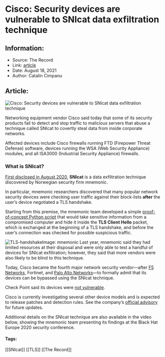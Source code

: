 # Cisco: Security devices are vulnerable to SNIcat data exfiltration technique
### 

## Information:
+ Source: The Record
+ Link: [article](https://therecord.media/cisco-security-devices-are-vulnerable-to-snicat-data-exfiltration-technique/)
+ Date: August 18, 2021
+ Author: Catalin Cimpanu


## Article:
![Cisco: Security devices are vulnerable to SNIcat data exfiltration technique](https://therecord.media/wp-content/uploads/2021/08/snicat-logo.png)

Networking equipment vendor Cisco said today that some of its security products fail to detect and stop traffic to malicious servers that abuse a technique called SNIcat to covertly steal data from inside corporate networks.


Affected devices include Cisco firewalls running FTD (Firepower Threat Defense) software, devices running the WSA (Web Security Appliance) modules, and all ISA3000 (Industrial Security Appliance) firewalls.


### What is SNIcat?


[First disclosed in August 2020](https://www.mnemonic.no/blog/introducing-snicat/), **SNIcat** is a data exfiltration technique discovered by Norwegian security firm mnemonic.


In particular, mnemonic researchers discovered that many popular network security devices were checking user traffic against their block-lists **after** the user’s device negotiated a TLS handshake.


Starting from this premise, the mnemonic team developed a simple [proof-of-concept Python script](https://github.com/mnemonic-no/SNIcat) that would take sensitive information from a compromised computer and hide it inside the **TLS Client Hello** packet, which is exchanged at the beginning of a TLS handshake, and before the user’s connection was checked for possible suspicious traffic.


![TLS-handshake](https://www-therecord.recfut.com/wp-content/uploads/2021/08/TLS-handshake.png)Image: mnemonic
Last year, mnemonic said they had limited resources at their disposal and were only able to test a handful of devices for SNIcat exfiltration; however, they said that more vendors were also likely to be blind to this technique.


Today, Cisco became the fourth major network security vendor—after [F5 Networks](https://support.f5.com/csp/article/K20105555), Fortinet, and [Palo Alto Networks](https://security.paloaltonetworks.com/CVE-2020-2035)—to formally admit that its devices can be bypassed using the SNIcat technique.


Check Point said its devices were [not vulnerable](https://community.checkpoint.com/t5/General-Topics/Checkpoints-exposure-to-CVE-2020-2035-and-CVE-2020-15936-SNIcat/m-p/104115/highlight/true#M20004).


Cisco is currently investigating several other device models and is expected to release patches and detection rules. See the company’s [official advisory](https://tools.cisco.com/security/center/content/CiscoSecurityAdvisory/cisco-sa-sni-data-exfil-mFgzXqLN) for future updates.


Additional details on the SNIcat technique are also available in the video below, showing the mnemonic team presenting its findings at the Black Hat Europe 2020 security conference.








#### Tags:
[[SNIcat]] [[TLS]] [[The Record]]

